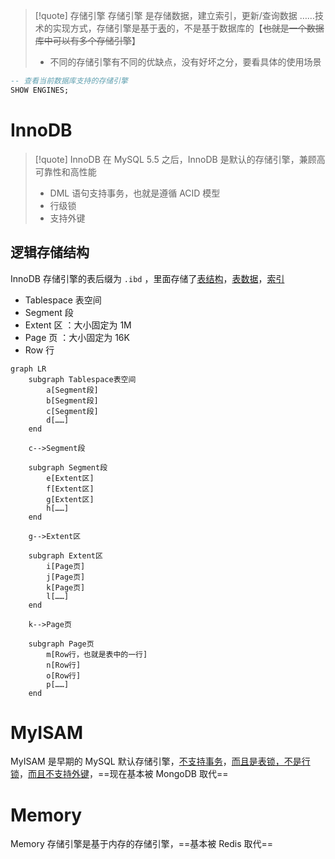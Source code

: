 
>[!quote] 存储引擎
>存储引擎 是存储数据，建立索引，更新/查询数据 ……技术的实现方式，存储引擎是基于<u>表</u>的，不是基于数据库的【~~也就是一个数据库中可以有多个存储引擎~~】
>
>- 不同的存储引擎有不同的优缺点，没有好坏之分，要看具体的使用场景
>

```SQL
-- 查看当前数据库支持的存储引擎
SHOW ENGINES;
```

# InnoDB
>[!quote] InnoDB
>在 MySQL 5.5 之后，InnoDB 是默认的存储引擎，兼顾高可靠性和高性能
>
> - DML 语句支持事务，也就是遵循 ACID 模型
> - 行级锁
> - 支持外键

## 逻辑存储结构
InnoDB 存储引擎的表后缀为 `.ibd` ，里面存储了<u>表结构</u>，<u>表数据</u>，<u>索引</u>

- Tablespace 表空间
- Segment 段
- Extent 区 ：大小固定为 1M
- Page 页 ：大小固定为 16K
- Row 行

```mermaid
graph LR
	subgraph Tablespace表空间
		a[Segment段]
		b[Segment段]
		c[Segment段]
		d[……]
	end

	c-->Segment段

	subgraph Segment段
		e[Extent区]
		f[Extent区]
		g[Extent区]
		h[……]
	end

	g-->Extent区

	subgraph Extent区
		i[Page页]
		j[Page页]
		k[Page页]
		l[……]
	end

	k-->Page页
	
	subgraph Page页
		m[Row行，也就是表中的一行]
		n[Row行]
		o[Row行]
		p[……]
	end	
```

# MyISAM
MyISAM 是早期的 MySQL 默认存储引擎，<u>不支持事务</u>，<u>而且是表锁，不是行锁</u>，<u>而且不支持外键</u>，==现在基本被 MongoDB 取代==

# Memory
Memory 存储引擎是基于内存的存储引擎，==基本被 Redis 取代==






